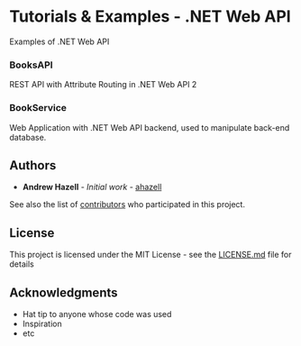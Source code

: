 # Tutorials & Examples - .NET Web API

Examples of .NET Web API

### BooksAPI

REST API with Attribute Routing in .NET Web API 2

### BookService

Web Application with .NET Web API backend, used to manipulate back-end database.


## Authors

* **Andrew Hazell** - *Initial work* - [ahazell](https://github.com/ahazell)

See also the list of [contributors](https://github.com/your/project/contributors) who participated in this project.

## License

This project is licensed under the MIT License - see the [LICENSE.md](LICENSE.md) file for details

## Acknowledgments

* Hat tip to anyone whose code was used
* Inspiration
* etc
